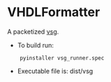 # VHDLFormatter
A packetized [vsg](https://pypi.org/project/vsg/).

- To build run:
```
    pyinstaller vsg_runner.spec
```
- Executable file is: dist/vsg
